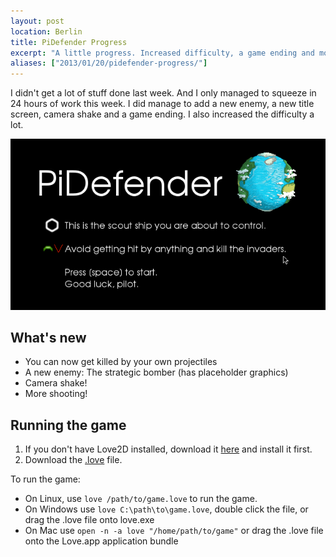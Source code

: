 ```yaml
---
layout: post
location: Berlin
title: PiDefender Progress
excerpt: "A little progress. Increased difficulty, a game ending and more"
aliases: ["2013/01/20/pidefender-progress/"]
---
```


I didn't get a lot of stuff done last week. And I only managed to squeeze in 24 hours of work this week. I did manage to add a new enemy, a new title screen, camera shake and a game ending. I also increased the difficulty a lot.

<img class="screenshot" src="/assets/images/posts/2013-01-20-pidefender-progress/pidef-title.png" alt="pi defender title screen" />

## What's new ##

 * You can now get killed by your own projectiles
 * A new enemy: The strategic bomber (has placeholder graphics)
 * Camera shake!
 * More shooting!

## Running the game ##
1. If you don't have Love2D installed, download it [here](http://love2d.org/) and install it first.
2. Download the [.love](/assets/dl/1GAM/Jan/PiDefender-Week3.love) file.

To run the game:

 * On Linux, use `love /path/to/game.love` to run the game.
 * On Windows use `love C:\path\to\game.love`, double click the file, or drag the .love file onto love.exe
 * On Mac use `open -n -a love "/home/path/to/game"` or drag the .love file onto the Love.app application bundle
